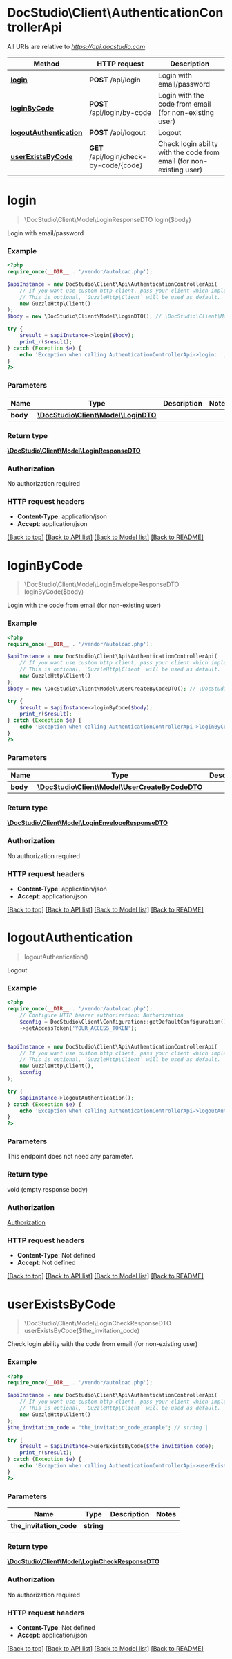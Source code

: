 # DocStudio\Client\AuthenticationControllerApi

All URIs are relative to *https://api.docstudio.com*

Method | HTTP request | Description
------------- | ------------- | -------------
[**login**](AuthenticationControllerApi.md#login) | **POST** /api/login | Login with email/password
[**loginByCode**](AuthenticationControllerApi.md#loginbycode) | **POST** /api/login/by-code | Login with the code from email (for non-existing user)
[**logoutAuthentication**](AuthenticationControllerApi.md#logoutauthentication) | **POST** /api/logout | Logout
[**userExistsByCode**](AuthenticationControllerApi.md#userexistsbycode) | **GET** /api/login/check-by-code/{code} | Check login ability with the code from email (for non-existing user)

# **login**
> \DocStudio\Client\Model\LoginResponseDTO login($body)

Login with email/password

### Example
```php
<?php
require_once(__DIR__ . '/vendor/autoload.php');

$apiInstance = new DocStudio\Client\Api\AuthenticationControllerApi(
    // If you want use custom http client, pass your client which implements `GuzzleHttp\ClientInterface`.
    // This is optional, `GuzzleHttp\Client` will be used as default.
    new GuzzleHttp\Client()
);
$body = new \DocStudio\Client\Model\LoginDTO(); // \DocStudio\Client\Model\LoginDTO | 

try {
    $result = $apiInstance->login($body);
    print_r($result);
} catch (Exception $e) {
    echo 'Exception when calling AuthenticationControllerApi->login: ', $e->getMessage(), PHP_EOL;
}
?>
```

### Parameters

Name | Type | Description  | Notes
------------- | ------------- | ------------- | -------------
 **body** | [**\DocStudio\Client\Model\LoginDTO**](../Model/LoginDTO.md)|  |

### Return type

[**\DocStudio\Client\Model\LoginResponseDTO**](../Model/LoginResponseDTO.md)

### Authorization

No authorization required

### HTTP request headers

 - **Content-Type**: application/json
 - **Accept**: application/json

[[Back to top]](#) [[Back to API list]](../../README.md#documentation-for-api-endpoints) [[Back to Model list]](../../README.md#documentation-for-models) [[Back to README]](../../README.md)

# **loginByCode**
> \DocStudio\Client\Model\LoginEnvelopeResponseDTO loginByCode($body)

Login with the code from email (for non-existing user)

### Example
```php
<?php
require_once(__DIR__ . '/vendor/autoload.php');

$apiInstance = new DocStudio\Client\Api\AuthenticationControllerApi(
    // If you want use custom http client, pass your client which implements `GuzzleHttp\ClientInterface`.
    // This is optional, `GuzzleHttp\Client` will be used as default.
    new GuzzleHttp\Client()
);
$body = new \DocStudio\Client\Model\UserCreateByCodeDTO(); // \DocStudio\Client\Model\UserCreateByCodeDTO | 

try {
    $result = $apiInstance->loginByCode($body);
    print_r($result);
} catch (Exception $e) {
    echo 'Exception when calling AuthenticationControllerApi->loginByCode: ', $e->getMessage(), PHP_EOL;
}
?>
```

### Parameters

Name | Type | Description  | Notes
------------- | ------------- | ------------- | -------------
 **body** | [**\DocStudio\Client\Model\UserCreateByCodeDTO**](../Model/UserCreateByCodeDTO.md)|  |

### Return type

[**\DocStudio\Client\Model\LoginEnvelopeResponseDTO**](../Model/LoginEnvelopeResponseDTO.md)

### Authorization

No authorization required

### HTTP request headers

 - **Content-Type**: application/json
 - **Accept**: application/json

[[Back to top]](#) [[Back to API list]](../../README.md#documentation-for-api-endpoints) [[Back to Model list]](../../README.md#documentation-for-models) [[Back to README]](../../README.md)

# **logoutAuthentication**
> logoutAuthentication()

Logout

### Example
```php
<?php
require_once(__DIR__ . '/vendor/autoload.php');
    // Configure HTTP bearer authorization: Authorization
    $config = DocStudio\Client\Configuration::getDefaultConfiguration()
    ->setAccessToken('YOUR_ACCESS_TOKEN');


$apiInstance = new DocStudio\Client\Api\AuthenticationControllerApi(
    // If you want use custom http client, pass your client which implements `GuzzleHttp\ClientInterface`.
    // This is optional, `GuzzleHttp\Client` will be used as default.
    new GuzzleHttp\Client(),
    $config
);

try {
    $apiInstance->logoutAuthentication();
} catch (Exception $e) {
    echo 'Exception when calling AuthenticationControllerApi->logoutAuthentication: ', $e->getMessage(), PHP_EOL;
}
?>
```

### Parameters
This endpoint does not need any parameter.

### Return type

void (empty response body)

### Authorization

[Authorization](../../README.md#Authorization)

### HTTP request headers

 - **Content-Type**: Not defined
 - **Accept**: Not defined

[[Back to top]](#) [[Back to API list]](../../README.md#documentation-for-api-endpoints) [[Back to Model list]](../../README.md#documentation-for-models) [[Back to README]](../../README.md)

# **userExistsByCode**
> \DocStudio\Client\Model\LoginCheckResponseDTO userExistsByCode($the_invitation_code)

Check login ability with the code from email (for non-existing user)

### Example
```php
<?php
require_once(__DIR__ . '/vendor/autoload.php');

$apiInstance = new DocStudio\Client\Api\AuthenticationControllerApi(
    // If you want use custom http client, pass your client which implements `GuzzleHttp\ClientInterface`.
    // This is optional, `GuzzleHttp\Client` will be used as default.
    new GuzzleHttp\Client()
);
$the_invitation_code = "the_invitation_code_example"; // string | 

try {
    $result = $apiInstance->userExistsByCode($the_invitation_code);
    print_r($result);
} catch (Exception $e) {
    echo 'Exception when calling AuthenticationControllerApi->userExistsByCode: ', $e->getMessage(), PHP_EOL;
}
?>
```

### Parameters

Name | Type | Description  | Notes
------------- | ------------- | ------------- | -------------
 **the_invitation_code** | **string**|  |

### Return type

[**\DocStudio\Client\Model\LoginCheckResponseDTO**](../Model/LoginCheckResponseDTO.md)

### Authorization

No authorization required

### HTTP request headers

 - **Content-Type**: Not defined
 - **Accept**: application/json

[[Back to top]](#) [[Back to API list]](../../README.md#documentation-for-api-endpoints) [[Back to Model list]](../../README.md#documentation-for-models) [[Back to README]](../../README.md)

